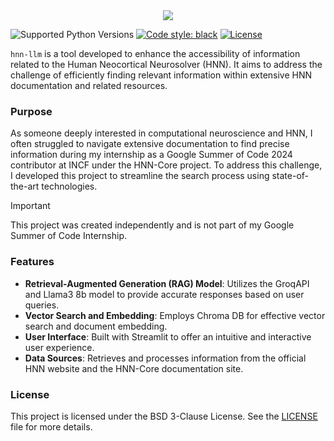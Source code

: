 <div align='center'>
<img src="https://github.com/user-attachments/assets/3b1fd6a0-a31c-49ff-b395-dc1c9257c4cd">
</div>

![Supported Python Versions](https://img.shields.io/badge/python-3.8%20%7C%203.9%20%7C%203.10%20%7C%203.11-blue)
[![Code style: black](https://img.shields.io/badge/code%20style-black-000000.svg)](https://github.com/psf/black) 
[![License](https://img.shields.io/badge/License-BSD%203--Clause-blue.svg)](LICENSE)

`hnn-llm` is a tool developed to enhance the accessibility of information related to the Human Neocortical Neurosolver (HNN). It aims to address the challenge of efficiently finding relevant information within extensive HNN documentation and related resources.

### Purpose

As someone deeply interested in computational neuroscience and HNN, I often struggled to navigate extensive documentation to find precise information during my internship as a Google Summer of Code 2024 contributor at INCF under the HNN-Core project. To address this challenge, I developed this project to streamline the search process using state-of-the-art technologies.

> [!IMPORTANT]
> This project was created independently and is not part of my Google Summer of Code Internship.

### Features

- **Retrieval-Augmented Generation (RAG) Model**: Utilizes the GroqAPI and Llama3 8b model to provide accurate responses based on user queries.
- **Vector Search and Embedding**: Employs Chroma DB for effective vector search and document embedding.
- **User Interface**: Built with Streamlit to offer an intuitive and interactive user experience.
- **Data Sources**: Retrieves and processes information from the official HNN website and the HNN-Core documentation site.

### License

This project is licensed under the BSD 3-Clause License. See the [LICENSE](LICENSE) file for more details.
